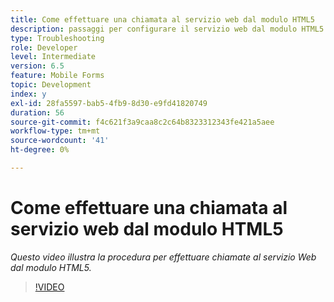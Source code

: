 ```yaml
---
title: Come effettuare una chiamata al servizio web dal modulo HTML5
description: passaggi per configurare il servizio web dal modulo HTML5
type: Troubleshooting
role: Developer
level: Intermediate
version: 6.5
feature: Mobile Forms
topic: Development
index: y
exl-id: 28fa5597-bab5-4fb9-8d30-e9fd41820749
duration: 56
source-git-commit: f4c621f3a9caa8c2c64b8323312343fe421a5aee
workflow-type: tm+mt
source-wordcount: '41'
ht-degree: 0%

---
```


# Come effettuare una chiamata al servizio web dal modulo HTML5

*Questo video illustra la procedura per effettuare chiamate al servizio Web dal modulo HTML5.*

>[!VIDEO](https://video.tv.adobe.com/v/335505?quality=12&learn=on)
